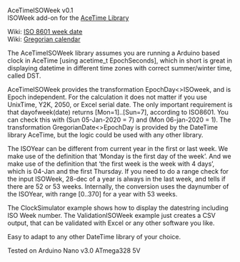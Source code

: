 AceTimeISOWeek v0.1<br>
ISOWeek add-on for the <a href="https://github.com/bxparks/AceTime">AceTime Library</a>

Wiki: <a href="https://en.wikipedia.org/wiki/ISO_week_date">ISO 8601 week date</a><br>
Wiki: <a href="https://en.wikipedia.org/wiki/Gregorian_calendar">Gregorian calendar</a>

The AceTimeISOWeek library assumes you are running a Arduino based clock in AceTime [using acetime_t EpochSeconds], which in short is great in displaying datetime in different time zones with correct summer/winter time, called DST.

AceTimeISOWeek provides the transformation EpochDay<>ISOweek, and is Epoch independent. For the calculation it does not matter if you use UnixTime, Y2K, 2050, or Excel serial date. The only important requirement is that dayofweek(date) returns [Mon=1]..[Sun=7], according to ISO8601. You can check this with (Sun 05-Jan-2020 = 7) and (Mon 06-jan-2020 = 1). The transformation GregorianDate<>EpochDay is provided by the DateTime library AceTime, but the logic could be used with any other library. 

The ISOYear can be different from current year in the first or last week. We make use of the definition that ‘Monday is the first day of the week’. And we make use of the definition that ‘the first week is the week with 4 days’, which is 04-Jan and the first Thursday. If you need to do a range check for the input ISOWeek, 28-dec of a year is always in the last week, and tells if there are 52 or 53 weeks. Internally, the conversion uses the daynumber of the ISOYear, with range [0..370] for a year with 53 weeks.

The ClockSimulator example shows how to display the datestring including ISO Week number. 
The ValidationISOWeek example just creates a CSV output, that can be validated with Excel or any other software you like.

Easy to adapt to any other DateTime library of your choice.

Tested on Arduino Nano v3.0 ATmega328 5V
